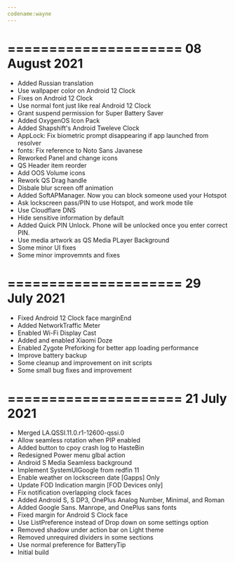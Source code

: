 ```yaml
---
codename:wayne
---
```

=====================
    08 August 2021
=====================
 - Added Russian translation
 - Use wallpaper color on Android 12 Clock
 - Fixes on Android 12 Clock
 - Use normal font just like real Android 12 Clock
 - Grant suspend permission for Super Battery Saver
 - Added OxygenOS Icon Pack
 - Added Shapshift's Android Tweleve Clock
 - AppLock: Fix biometric prompt disappearing if app launched from resolver
 - fonts: Fix reference to Noto Sans Javanese 
 - Reworked Panel and change icons
 - QS Header item reorder
 - Add OOS Volume icons
 - Rework QS Drag handle
 - Disbale blur screen off animation
 - Added SoftAPManager. Now you can block someone used your Hotspot
 - Ask lockscreen pass/PIN to use Hotspot, and work mode tile
 - Use Cloudflare DNS
 - Hide sensitive information by default
 - Added Quick PIN Unlock. Phone will be unlocked once you enter correct PIN.
 - Use media artwork as QS Media PLayer Background
 - Some minor UI fixes
 - Some minor improvemnts and fixes

=====================
    29 July 2021
=====================
 - Fixed Android 12 Clock face marginEnd
 - Added NetworkTraffic Meter
 - Enabled Wi-Fi Display Cast
 - Added and enabled Xiaomi Doze
 - Enabled Zygote Preforking for better app loading performance
 - Improve battery backup
 - Some cleanup and improvement on init scripts
 - Some small bug fixes and improvement 

=====================
    21 July 2021
=====================
 - Merged LA.QSSI.11.0.r1-12600-qssi.0
 - Allow seamless rotation when PIP enabled
 - Added button to cpoy crash log to HasteBin
 - Redesigned Power menu glbal action
 - Android S Media Seamless background 
 - Implement SystemUIGoogle from redfin 11 
 - Enable weather on lockscreen date [Gapps] Only
 - Update FOD Indication margin [FOD Devices only]
 - Fix notification overlapping clock faces
 - Added Android S, S DP3, OnePlus Analog Number, Minimal, and Roman
 - Added Google Sans. Manrope, and OnePlus sans fonts
 - Fixed margin for Android S Clock face
 - Use ListPreference instead of Drop down on some settings option
 - Removed shadow under action bar on Light theme
 - Removed unrequired dividers in some sections
 - Use normal preference for BatteryTip
 - Initial build
